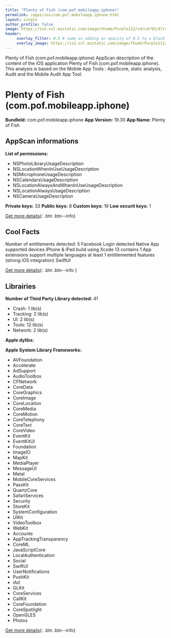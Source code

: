 ```yaml
---
title: "Plenty of Fish (com.pof.mobileapp.iphone)"
permalink: /apps/ios/com.pof.mobileapp.iphone.html
layout: single
author_profile: false
image: https://is2-ssl.mzstatic.com/image/thumb/Purple112/v4/cd/93/47/cd934777-018a-6aef-b7af-27367df40b86/AppIcon-0-1x_U007emarketing-0-7-0-sRGB-85-220.png/512x512bb.jpg
header: 
     overlay_filter: 0.5 # same as adding an opacity of 0.5 to a black background
     overlay_image: https://is2-ssl.mzstatic.com/image/thumb/Purple112/v4/cd/93/47/cd934777-018a-6aef-b7af-27367df40b86/AppIcon-0-1x_U007emarketing-0-7-0-sRGB-85-220.png/512x512bb.jpg
---
```

Plenty of Fish (com.pof.mobileapp.iphone) AppScan description of the content of the iOS application Plenty of Fish (com.pof.mobileapp.iphone). This analysis is based on the Mobile App Tools : AppScore, static analysis, Audit and the Mobile Audit App Tool.

# Plenty of Fish (com.pof.mobileapp.iphone)

**BundleId:** com.pof.mobileapp.iphone
**App Version:** 19.30
**App Name:** Plenty of Fish


## AppScan informations 

**List of permissions:** 
- NSPhotoLibraryUsageDescription
- NSLocationWhenInUseUsageDescription
- NSMicrophoneUsageDescription
- NSCalendarsUsageDescription
- NSLocationAlwaysAndWhenInUseUsageDescription
- NSLocationAlwaysUsageDescription
- NSCameraUsageDescription
  
  
**Private keys:** 33
**Public keys:** 8
**Custom keys:** 19
**Low securit keys:** 1
  
[Get more details](/pricing.html){: .btn .btn--info}

## Cool Facts

Number of entitlements detected: 5
Facebook Login detected
Native App
supported devices iPhone & iPad
build using Xcode 13
contains 1 App extensions
support multiple languages
at least 1 entitlemented features (strong iOS integration)
SwiftUI
  
[Get more details](/pricing.html){: .btn .btn--info }

## Librairies 
**Number of Third Party Library detected:** 41
- Crash: 1 lib(s)
- Tracking: 2 lib(s)
- UI: 2 lib(s)
- Tools: 12 lib(s)
- Network: 2 lib(s)


**Apple dylibs:**


**Apple System Library Frameworks:**
- AVFoundation
- Accelerate
- AdSupport
- AudioToolbox
- CFNetwork
- CoreData
- CoreGraphics
- CoreImage
- CoreLocation
- CoreMedia
- CoreMotion
- CoreTelephony
- CoreText
- CoreVideo
- EventKit
- EventKitUI
- Foundation
- ImageIO
- MapKit
- MediaPlayer
- MessageUI
- Metal
- MobileCoreServices
- PassKit
- QuartzCore
- SafariServices
- Security
- StoreKit
- SystemConfiguration
- UIKit
- VideoToolbox
- WebKit
- Accounts
- AppTrackingTransparency
- CoreML
- JavaScriptCore
- LocalAuthentication
- Social
- SwiftUI
- UserNotifications
- PushKit
- iAd
- GLKit
- CoreServices
- CallKit
- CoreFoundation
- CoreSpotlight
- OpenGLES
- Photos


  
[Get more details](/pricing.html){: .btn .btn--info}

